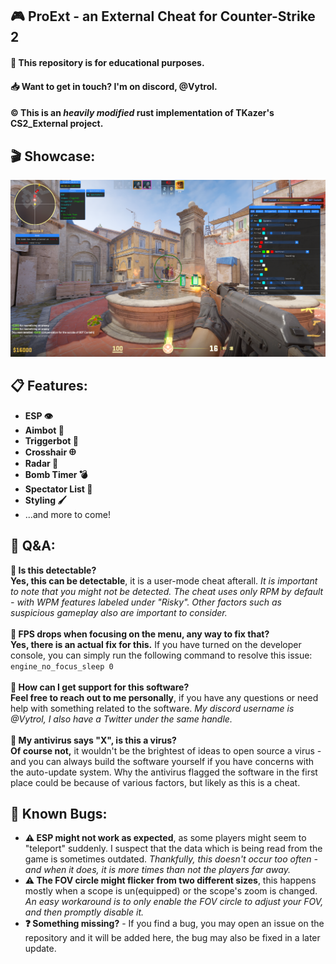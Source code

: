 ## 🎮 ProExt - an External Cheat for Counter-Strike 2
#### 📖 This repository is for educational purposes.
#### 📥 Want to get in touch? I'm on discord, **@Vytrol**.
#### ©️ This is an ***heavily modified*** rust implementation of **TKazer's** CS2_External project.
## 🎬 Showcase:
![showcase](./Showcase.png)
## 📋 Features:
- **ESP 👁️**
- **Aimbot 🎯**
- **Triggerbot 💨**
- **Crosshair 𐀏**
- **Radar 📡**
- **Bomb Timer 💣**
- **Spectator List 👀**
- **Styling 🖌️**
- ...and more to come!
## 💬 Q&A:
**🤔  Is this detectable?** <br>
**Yes, this can be detectable**, it is a user-mode cheat afterall. *It is important to note that you might not be detected. The cheat uses only RPM by default - with WPM features labeled under "Risky". Other factors such as suspicious gameplay also are important to consider.*<br><br>
**🤔  FPS drops when focusing on the menu, any way to fix that?** <br>
**Yes, there is an actual fix for this.** If you have turned on the developer console, you can simply run the following command to resolve this issue:<br><code>engine_no_focus_sleep 0</code><br><br>
**🤔  How can I get support for this software?** <br>
**Feel free to reach out to me personally**, if you have any questions or need help with something related to the software. *My discord username is @Vytrol, I also have a Twitter under the same handle.*<br><br>
**🤔  My antivirus says "X", is this a virus?** <br>
**Of course not,** it wouldn't be the brightest of ideas to open source a virus - and you can always build the software yourself if you have concerns with the auto-update system. Why the antivirus flagged the software in the first place could be because of various factors, but likely as this is a cheat.
## 🐛 Known Bugs:
- **⚠️ ESP might not work as expected**, as some players might seem to "teleport" suddenly. I suspect that the data which is being read from the game is sometimes outdated. *Thankfully, this doesn't occur too often - and when it does, it is more times than not the players far away.*
- **⚠️ The FOV circle might flicker from two different sizes**, this happens mostly when a scope is un(equipped) or the scope's zoom is changed. *An easy workaround is to only enable the FOV circle to adjust your FOV, and then promptly disable it.*
- **❓ Something missing?** - If you find a bug, you may open an issue on the repository and it will be added here, the bug may also be fixed in a later update.